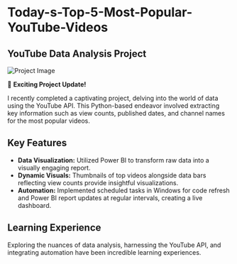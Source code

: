 # Today-s-Top-5-Most-Popular-YouTube-Videos
## YouTube Data Analysis Project

![Project Image]([https://www.google.com/url?sa=i&url=https%3A%2F%2Fwww.serpwizard.com%2Fyoutube-video-url-scraper%2F&psig=AOvVaw0OA86yPyOX_JyeCWfOQxL4&ust=1706092894076000&source=images&cd=vfe&opi=89978449&ved=0CBMQjRxqFwoTCID13rmp84MDFQAAAAAdAAAAABAD](https://piunikaweb.com/wp-content/uploads/2020/11/YouTube-Logo-2.jpg)) 

🚀 **Exciting Project Update!**

I recently completed a captivating project, delving into the world of data using the YouTube API. This Python-based endeavor involved extracting key information such as view counts, published dates, and channel names for the most popular videos.

## Key Features

- **Data Visualization:** Utilized Power BI to transform raw data into a visually engaging report.
- **Dynamic Visuals:** Thumbnails of top videos alongside data bars reflecting view counts provide insightful visualizations.
- **Automation:** Implemented scheduled tasks in Windows for code refresh and Power BI report updates at regular intervals, creating a live dashboard.

## Learning Experience

Exploring the nuances of data analysis, harnessing the YouTube API, and integrating automation have been incredible learning experiences.


